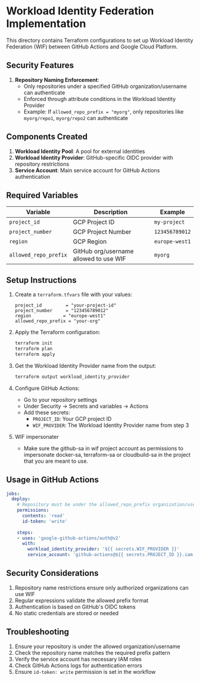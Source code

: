 # Workload Identity Federation Implementation

This directory contains Terraform configurations to set up Workload Identity Federation (WIF) between GitHub Actions and Google Cloud Platform.

## Security Features

1. **Repository Naming Enforcement**: 
   - Only repositories under a specified GitHub organization/username can authenticate
   - Enforced through attribute conditions in the Workload Identity Provider
   - Example: If `allowed_repo_prefix = "myorg"`, only repositories like `myorg/repo1`, `myorg/repo2` can authenticate

## Components Created

1. **Workload Identity Pool**: A pool for external identities
2. **Workload Identity Provider**: GitHub-specific OIDC provider with repository restrictions
3. **Service Account**: Main service account for GitHub Actions authentication

## Required Variables

| Variable | Description | Example |
|----------|-------------|---------|
| `project_id` | GCP Project ID | `my-project` |
| `project_number` | GCP Project Number | `123456789012` |
| `region` | GCP Region | `europe-west1` |
| `allowed_repo_prefix` | GitHub org/username allowed to use WIF | `myorg` |

## Setup Instructions

1. Create a `terraform.tfvars` file with your values:
   ```hcl
   project_id         = "your-project-id"
   project_number     = "123456789012"
   region            = "europe-west1"
   allowed_repo_prefix = "your-org"
   ```

2. Apply the Terraform configuration:
   ```bash
   terraform init
   terraform plan
   terraform apply
   ```

3. Get the Workload Identity Provider name from the output:
   ```bash
   terraform output workload_identity_provider
   ```

4. Configure GitHub Actions:
   - Go to your repository settings
   - Under Security → Secrets and variables → Actions
   - Add these secrets:
     - `PROJECT_ID`: Your GCP project ID
     - `WIF_PROVIDER`: The Workload Identity Provider name from step 3

5. WIF impersonater 
   - Make sure the github-sa in wif project account as permissions to impersonate docker-sa, terraform-sa or cloudbuild-sa in the 
     project that you are meant to use.

## Usage in GitHub Actions

```yaml
jobs:
  deploy:
    # Repository must be under the allowed_repo_prefix organization/username
    permissions:
      contents: 'read'
      id-token: 'write'
    
    steps:
    - uses: 'google-github-actions/auth@v2'
      with:
        workload_identity_provider: '${{ secrets.WIF_PROVIDER }}'
        service_account: 'github-actions@${{ secrets.PROJECT_ID }}.iam.gserviceaccount.com'
```

## Security Considerations

1. Repository name restrictions ensure only authorized organizations can use WIF
2. Regular expressions validate the allowed prefix format
3. Authentication is based on GitHub's OIDC tokens
4. No static credentials are stored or needed

## Troubleshooting

1. Ensure your repository is under the allowed organization/username
2. Check the repository name matches the required prefix pattern
3. Verify the service account has necessary IAM roles
4. Check GitHub Actions logs for authentication errors
5. Ensure `id-token: write` permission is set in the workflow